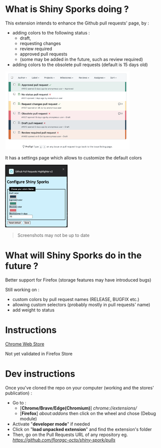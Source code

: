 # What is Shiny Sporks doing ?

This extension intends to enhance the Github pull requests' page, by :
- adding colors to the following status :
  - draft, 
  - requesting changes 
  - review required
  - approved pull requests
  - (some may be added in the future, such as review required)
- adding colors to the obsolete pull requests (default is 15 days old)

<img src="docs/pr_list.png" height="250"/>

It has a settings page which allows to customize the default colors

<img src="docs/settings_page.png" width="200" height="200" />

> Screenshots may not be up to date

# What will Shiny Sporks do in the future ?

Better support for Firefox (storage features may have introduced bugs)

Still working on :
- custom colors by pull request names (RELEASE, BUGFIX etc.)
- allowing custom selectors (probably mostly in pull requests' name)
- add weight to status

# Instructions
[Chrome Web Store](https://chrome.google.com/webstore/detail/github-pull-requests-high/foocmliipmkajfnpiekhoahejhmcnida?hl=fr&authuser=0)

Not yet validated in Firefox Store

# Dev instructions
Once you've cloned the repo on your computer (working and the stores' publication) :
 - Go to :
   - [**Chrome/Brave/Edge(Chromium)**] *chrome://extensions/*
   - [**Firefox**] *about:addons* then click on the wheel and chose (Debug module)
 - Activate "**developer mode**" if needed
 - Click on "**load unpacked extension**" and find the extension's folder
 - Then, go on the Pull Requests URL of any repository eg. *https://github.com/floragc-octo/shiny-spork/pulls*

